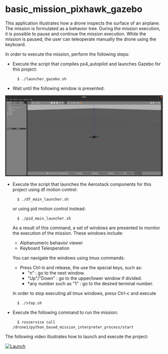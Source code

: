 # basic_mission_pixhawk_gazebo

This application illustrates how a drone inspects the surface of an airplane. The mission is formulated as a behavior tree. During the mission execution, it is possible to pause and continue the mission execution. While the mission is paused, the user can teleoperate manually the drone using the keyboard.

In order to execute the mission, perform the following steps:

- Execute the script that compiles px4_autopilot and launches Gazebo for this project:

        $ ./launcher_gazebo.sh

- Wait until the following window is presented:

<img src="https://github.com/aerostack/basic_mission_pixhawk_gazebo/blob/v5-libeccio/docs/gazebobasicmission.png" width=600>

- Execute the script that launches the Aerostack components for this project using df motion control:

        $ ./df_main_launcher.sh

	or using pid motion control instead:

	    $ ./pid_main_launcher.sh

  As a result of this command, a set of windows are presented to monitor the execution of the mission. These windows include:
  - Alphanumeric behavior viewer
  - Keyboard Teleoperation

  You can navigate the windows using tmux commands:
  - Press Ctrl-b and release, the use the special keys, such as:
	- "n" : go to the next window.
	- "Up"/"Down" : go to the upper/lower window if divided.
	- *any number such as "1" : go to the desired terminal number.

  In order to stop executing all tmux windows, press Ctrl-c and execute

	    $ ./stop.sh

- Execute the following command to run the mission:

        $ rosservice call /drone1/python_based_mission_interpreter_process/start

The following video illustrates how to launch and execute the project:

[ ![Launch](https://img.youtube.com/vi/K_o4Vcv4A9I/0.jpg)](https://www.youtube.com/watch?v=K_o4Vcv4A9I)

